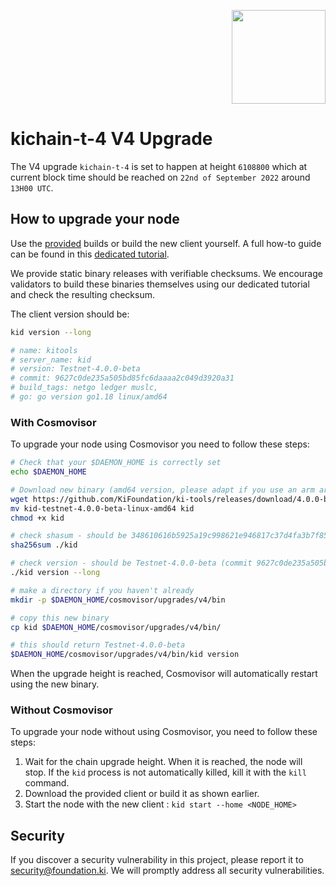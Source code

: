 <p align="right">
    <img width=150px src="https://wallet-testnet.blockchain.ki/static/img/icons/ki-chain.png" />
</p>

# kichain-t-4 V4 Upgrade

The V4 upgrade `kichain-t-4` is set to happen at height `6108800` which at current block time should be reached on `22nd of September 2022` around `13H00 UTC`.

## How to upgrade your node

Use the [provided](https://github.com/KiFoundation/ki-tools/releases/tag/4.0.0-beta) builds or build the new client yourself. A full how-to guide can be found in this [dedicated tutorial](https://github.com/KiFoundation/ki-tools#readme).

We provide static binary releases with verifiable checksums. We encourage validators to build these binaries themselves using our dedicated tutorial and check the resulting checksum.

The client version should be:
```bash
kid version --long

# name: kitools
# server_name: kid
# version: Testnet-4.0.0-beta
# commit: 9627c0de235a505bd85fc6daaaa2c049d3920a31
# build_tags: netgo ledger muslc,
# go: go version go1.18 linux/amd64
```

### With Cosmovisor
To upgrade your node using Cosmovisor you need to follow these steps:

```bash
# Check that your $DAEMON_HOME is correctly set
echo $DAEMON_HOME

# Download new binary (amd64 version, please adapt if you use an arm arch)
wget https://github.com/KiFoundation/ki-tools/releases/download/4.0.0-beta/kid-testnet-4.0.0-beta-linux-amd64
mv kid-testnet-4.0.0-beta-linux-amd64 kid
chmod +x kid

# check shasum - should be 348610616b5925a19c998621e946817c37d4fa3b7f856273dca5b7795915f5fe
sha256sum ./kid

# check version - should be Testnet-4.0.0-beta (commit 9627c0de235a505bd85fc6daaaa2c049d3920a31)
./kid version --long

# make a directory if you haven't already
mkdir -p $DAEMON_HOME/cosmovisor/upgrades/v4/bin

# copy this new binary
cp kid $DAEMON_HOME/cosmovisor/upgrades/v4/bin/

# this should return Testnet-4.0.0-beta
$DAEMON_HOME/cosmovisor/upgrades/v4/bin/kid version
```

When the upgrade height is reached, Cosmovisor will automatically restart using the new binary.

### Without Cosmovisor
To upgrade your node without using Cosmovisor,  you need to follow these steps:
1. Wait for the chain upgrade height. When it is reached, the node will stop. If the `kid` process is not automatically killed, kill it with the `kill` command.
2. Download the provided client or build it as shown earlier.
3. Start the node with the new client : `kid start --home <NODE_HOME>`

## Security

If you discover a security vulnerability in this project, please report it to security@foundation.ki. We will promptly address all security vulnerabilities.
